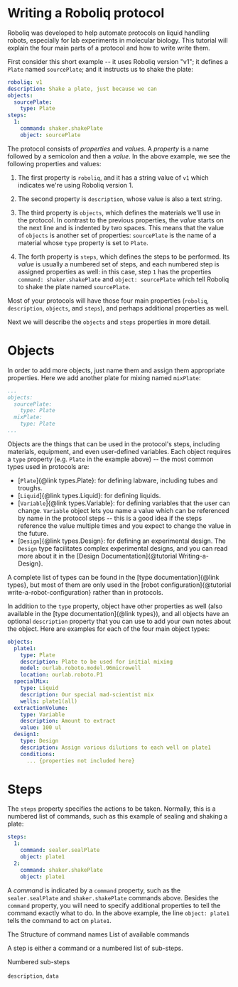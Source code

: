 # Writing a Roboliq protocol

Roboliq was developed to help automate protocols on liquid handling robots,
especially for lab experiments in molecular biology.
This tutorial will explain the four main parts of a protocol and how to write
write them.

First consider this short example -- it uses Roboliq version "v1"; it defines a `Plate` named `sourcePlate`; and it instructs us to shake the plate:

```yaml
roboliq: v1
description: Shake a plate, just because we can
objects:
  sourcePlate:
    type: Plate
steps:
  1:
    command: shaker.shakePlate
    object: sourcePlate
```

The protocol consists of *properties* and *values*.
A *property* is a name followed by a semicolon and then a *value*.
In the above example, we see the following properties and values:

1) The first property is `roboliq`, and it has a string value of `v1` which
  indicates we're using Roboliq version 1.

2) The second property is `description`, whose value is also a text string.

3) The third property is `objects`, which defines the materials we'll use in the
  protocol.  In contrast to the previous properties, the *value* starts on the
  next line and is indented by two spaces.  This means that the value of
  `objects` is another set of properties: `sourcePlate` is the name
  of a material whose `type` property is set to `Plate`.

4) The forth property is `steps`, which defines the steps to be performed.
  Its *value* is usually a numbered set of steps, and each numbered step
  is assigned properties as well: in this case, step `1` has the properties
  `command: shaker.shakePlate` and `object: sourcePlate` which tell Roboliq
  to shake the plate named `sourcePlate`.

Most of your protocols will have those four main properties (`roboliq`,
`description`, `objects`, and `steps`), and perhaps additional properties as well.

Next we will describe the `objects` and `steps` properties in more detail.

# Objects

In order to add more objects, just name them and assign them appropriate properties.
Here we add another plate for mixing named `mixPlate`:

```yaml
...
objects:
  sourcePlate:
    type: Plate
  mixPlate:
    type: Plate
...
```

Objects are the things that can be used in the protocol's steps, including
materials, equipment, and even user-defined variables.
Each object requires a `type` property (e.g. `Plate` in the
example above) -- the most common types used in protocols are:

* [`Plate`]{@link types.Plate}: for defining labware, including tubes and troughs.
* [`Liquid`]{@link types.Liquid}: for defining liquids.
* [`Variable`]{@link types.Variable}: for defining variables that the user can change.
  `Variable` object lets you name a value which can be referenced by name in
  the protocol steps -- this is a good idea if the steps reference the value
	multiple times and you expect to change the value in the future.
* [`Design`]{@link types.Design}: for defining an experimental design.
  The `Design` type facilitates complex experimental designs, and you can read
  more about it in the [Design Documentation]{@tutorial Writing-a-Design}.

A complete list of types can be found in the [type documentation]{@link types},
but most of them are only used in the
[robot configuration]{@tutorial write-a-robot-configuration} rather than in protocols.

In addition to the `type` property, object have other properties as well
(also available in the [type documentation]{@link types}), and
all objects have an optional `description` property that you can use to
add your own notes about the object.
Here are examples for each of the four main object types:

```yaml
objects:
  plate1:
    type: Plate
    description: Plate to be used for initial mixing
    model: ourlab.roboto.model.96microwell
    location: ourlab.roboto.P1
  specialMix:
    type: Liquid
    description: Our special mad-scientist mix
    wells: plate1(all)
  extractionVolume:
    type: Variable
    description: Amount to extract
    value: 100 ul
  design1:
    type: Design
    description: Assign various dilutions to each well on plate1
    conditions:
      ... {properties not included here}
```


# Steps

The `steps` property specifies the actions to be taken.  Normally, this is
a numbered list of commands, such as this example of sealing and shaking
a plate:

```yaml
steps:
  1:
    command: sealer.sealPlate
    object: plate1
  2:
    command: shaker.shakePlate
    object: plate1
```

A *command* is indicated by a `command` property, such as the `sealer.sealPlate`
and `shaker.shakePlate` commands above.
Besides the `command` property, you will need to specify additional properties
to tell the command exactly what to do.  In the above example, the line
`object: plate1` tells the command to act on `plate1`.

The 
Structure of command names
List of available commands

A step is either a command or a numbered list of sub-steps.



Numbered sub-steps

`description`, `data`
